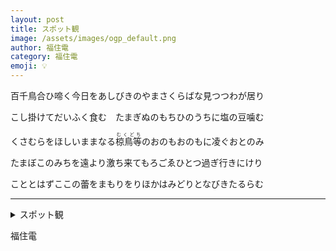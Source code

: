 ```yaml
---
layout: post
title: スポット観
image: /assets/images/ogp_default.png
author: 福住電
category: 福住電
emoji: 💡
---
```


<div class="tanka-area"><div class="tanka">
<p>百千鳥合ひ啼く今日をあしびきのやまさくらばな見つつわが居り</p>
<p>こし掛けてだいふく食む　たまぎぬのもちひのうちに塩の豆噛む</p>
<p>くさむらをほしいままなる<ruby>椋鳥等<rp>（</rp><rt>むくどち</rt><rp>）</rp></ruby>のおのもおのもに凌ぐおとのみ</p>
<p>たまぼこのみちを遠より激ち来てもろごゑひとつ過ぎ行きにけり</p>
<p>こととはずここの蕾をまもりをりほかはみどりとなびきたるらむ</p></div></div>

---

<details><summary>スポット観</summary>
百千鳥合ひ啼く今日をあしびきのやまさくらばな見つつわが居り<br/>
こし掛けてだいふく食む　たまぎぬのもちひのうちに塩の豆噛む<br/>
くさむらをほしいままなる<ruby>椋鳥等<rp>（</rp><rt>むくどち</rt><rp>）</rp></ruby>のおのもおのもに凌ぐおとのみ<br/>
たまぼこのみちを遠より激ち来てもろごゑひとつ過ぎ行きにけり<br/>
こととはずここの蕾をまもりをりほかはみどりとなびきたるらむ<br/>
</details>

福住電
